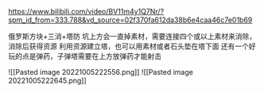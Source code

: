 https://www.bilibili.com/video/BV11m4y1Q7Nr/?spm_id_from=333.788&vd_source=02f370fa612da38b6e4caa46c7e01b69

俄罗斯方块+三消+塔防
坑上方会一直掉素材，需要连接四个或以上素材来消除，消除后获得资源
利用资源建立塔，也可以用素材或者石头垫在塔下面
还有一个好玩的点是弹药，子弹塔需要在上方放弹药才能射击


![[Pasted image 20221005222556.png]]
![[Pasted image 20221005222645.png]]